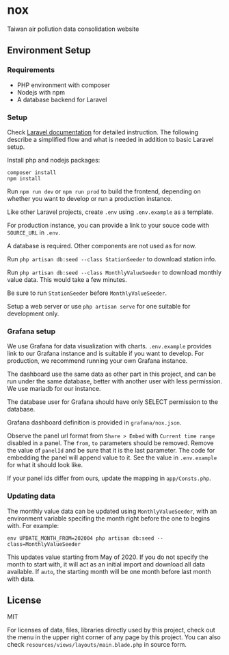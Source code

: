 # nox

Taiwan air pollution data consolidation website

## Environment Setup

### Requirements

* PHP environment with composer
* Nodejs with npm
* A database backend for Laravel

### Setup

Check [Laravel documentation](https://laravel.com/docs/7.x) for detailed instruction. The following describe a simplified flow and what is needed in addition to basic Laravel setup.

Install php and nodejs packages:

```
composer install
npm install
```

Run `npm run dev` or `npm run prod` to build the frontend, depending on whether you want to develop or run a production instance.

Like other Laravel projects, create `.env` using `.env.example` as a template.

For production instance, you can provide a link to your souce code with `SOURCE_URL` in `.env`.

A database is required. Other components are not used as for now.

Run `php artisan db:seed --class StationSeeder` to download station info.

Run `php artisan db:seed --class MonthlyValueSeeder` to download monthly value data. This would take a few minutes.

Be sure to run `StationSeeder` before `MonthlyValueSeeder`.

Setup a web server or use `php artisan serve` for one suitable for development only.

### Grafana setup

We use Grafana for data visualization with charts. `.env.example` provides link to our Grafana instance and is suitable if you want to develop. For production, we recommend running your own Grafana instance.

The dashboard use the same data as other part in this project, and can be run under the same database, better with another user with less permission. We use mariadb for our instance.

The database user for Grafana should have only SELECT permission to the database.

Grafana dashboard definition is provided in `grafana/nox.json`.

Observe the panel url format from `Share > Embed` with `Current time range` disabled in a panel. The `from`, `to` parameters should be removed. Remove the value of `panelId` and be sure that it is the last parameter. The code for embedding the panel will append value to it. See the value in `.env.example` for what it should look like.

If your panel ids differ from ours, update the mapping in `app/Consts.php`.

### Updating data

The monthly value data can be updated using `MonthlyValueSeeder`, with an environment variable specifing the month right before the one to begins with. For example:

```
env UPDATE_MONTH_FROM=202004 php artisan db:seed --class=MonthlyValueSeeder
```

This updates value starting from May of 2020. If you do not specify the month to start with, it will act as an initial import and download all data available. If `auto`, the starting month will be one month before last month with data.

## License

MIT

For licenses of data, files, libraries directly used by this project, check out the menu in the upper right corner of any page by this project. You can also check `resources/views/layouts/main.blade.php` in source form.
